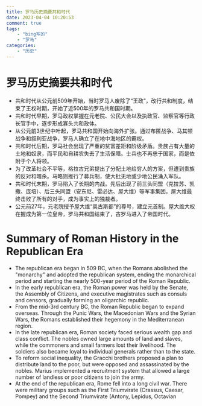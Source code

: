 ```yaml
---
title: 罗马历史摘要共和时代
date: 2023-04-04 10:20:53
comment: true
tags:
    - "bing写的"
    - "罗马"
categories:
    - "历史"
---
```


# 罗马历史摘要共和时代

- 共和时代从公元前509年开始，当时罗马人废除了“王政”，改行共和制度，结束了王权时期，开始了近500年的罗马共和国时期。
- 共和时代早期，罗马政权掌握在元老院、公民大会以及执政官、监察官等行政长官手中，逐步形成寡头共和政体。
- 从公元前3世纪中叶起，罗马共和国开始向海外扩张。通过布匿战争、马其顿战争和叙利亚战争，罗马人确立了在地中海地区的霸权。
- 共和时代后期，罗马社会出现了严重的贫富差距和阶级矛盾。贵族占有大量的土地和奴隶，而平民和自耕农失去了生活保障。士兵也不再忠于国家，而是依附于个人将领。
- 为了改革社会不平等，格拉古兄弟提出了分配土地给穷人的方案，但遭到贵族的反对和暗杀。马略则推行了募兵制，使大批无地或少地公民涌入军队。
- 共和时代末期，罗马陷入了长期的内战。先后出现了前三头同盟（克拉苏、凯撒、庞培）、后三头同盟（安东尼、雷必达、屋大维）等军事集团。屋大维最终击败了所有的对手，成为事实上的独裁者。
- 公元前27年，元老院授予屋大维“奥古斯都”的尊号，建立元首制。屋大维大权在握成为第一位皇帝，罗马共和国结束了，古罗马进入了帝国时代。

# Summary of Roman History in the Republican Era

- The republican era began in 509 BC, when the Romans abolished the "monarchy" and adopted the republican system, ending the monarchical period and starting the nearly 500-year period of the Roman Republic.
- In the early republican era, the Roman power was held by the Senate, the Assembly of Citizens, and executive magistrates such as consuls and censors, gradually forming an oligarchic republic.
- From the mid-3rd century BC, the Roman Republic began to expand overseas. Through the Punic Wars, the Macedonian Wars and the Syrian Wars, the Romans established their hegemony in the Mediterranean region.
- In the late republican era, Roman society faced serious wealth gap and class conflict. The nobles owned large amounts of land and slaves, while the commoners and small farmers lost their livelihood. The soldiers also became loyal to individual generals rather than to the state.
- To reform social inequality, the Gracchi brothers proposed a plan to distribute land to the poor, but were opposed and assassinated by the nobles. Marius implemented a recruitment system that allowed a large number of landless or poor citizens to join the army.
- At the end of the republican era, Rome fell into a long civil war. There were military groups such as the First Triumvirate (Crassus, Caesar, Pompey) and the Second Triumvirate (Antony, Lepidus, Octavian

